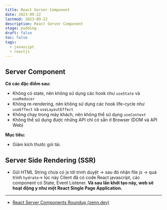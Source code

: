 ```yaml
---
title: React Server Component
date: 2023-09-22
lastmod: 2023-09-22
description: React Server Component
stage: pudding
draft: false
toc: false
tags:
  - javascipt
  - reactjs
---
```

## Server Component
**Có các đặc điểm sau:** 
- Không có state, nên không sử dụng các hook như `useState` và `useReducer`
- Không re-rendering, nên không sử dụng các hook life-cycle như `useEffect` và `useLayoutEffect`
- Không chạy trong máy khách, nên không thể sử dụng `useContext`
- Không thể sử dụng được những API chỉ có sẵn ở Browser (DOM và API Web)

**Mục tiêu:**
- Giảm kích thước gói tải.
## Server Side Rendering (SSR)
- Gửi HTML String chưa có js tới trình duyệt -> sau đó nhận file js -> quá trình `hydrate`-> lúc này Cilent đã có code React javascript, các component có State, Event Listener. **Và sau lần khởi tạo này, web sẽ hoạt động y như một React Single Page Application.**


---
- [React Server Components Roundup (zenn.dev)](https://zenn.dev/g4rds/articles/287c53498d17a1)